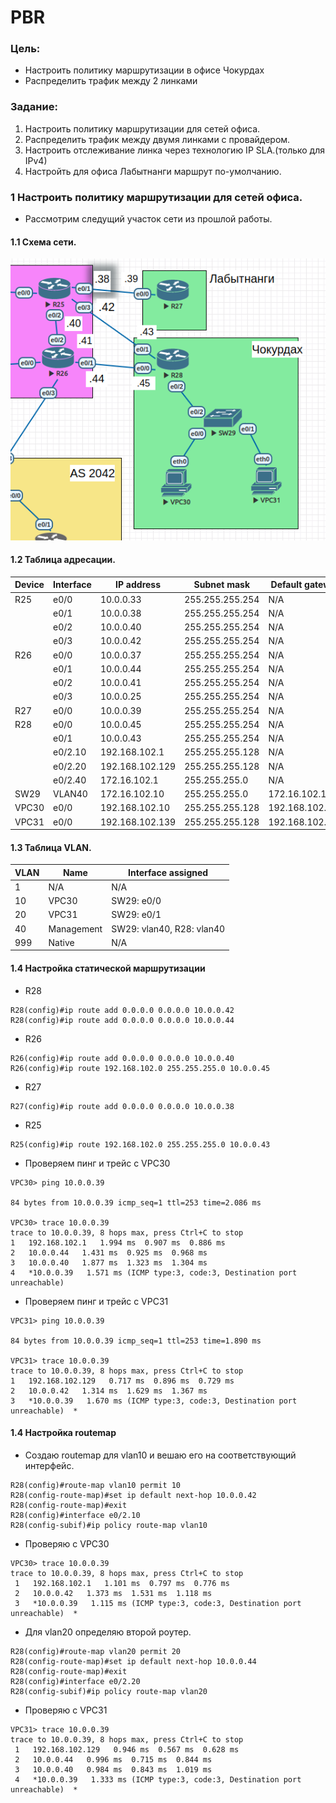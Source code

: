 #  PBR

### Цель:

 - Настроить политику маршрутизации в офисе Чокурдах
 - Распределить трафик между 2 линками

###  Задание:

 1. Настроить политику маршрутизации для сетей офиса.
 1. Распределить трафик между двумя линками с провайдером.
 1. Настроить отслеживание линка через технологию IP SLA.(только для IPv4)
 1. Настройть для офиса Лабытнанги маршрут по-умолчанию.


### 1 Настроить политику маршрутизации для сетей офиса.

- Рассмотрим следущий участок сети из прошлой работы.

#### 1.1 Схема сети.

![](img/lab06.png)

#### 1.2 Таблица адресации.

 | Device        | Interface     | IP address      | Subnet mask     | Default gateway |
 | ------------- | ------------- | --------------- | --------------- | --------------- |
 | R25           | e0/0          | 10.0.0.33       | 255.255.255.254 | N/A             |
 |               | e0/1          | 10.0.0.38       | 255.255.255.254 | N/A             |
 |               | e0/2          | 10.0.0.40       | 255.255.255.254 | N/A             |
 |               | e0/3          | 10.0.0.42       | 255.255.255.254 | N/A             |
 | R26           | e0/0          | 10.0.0.37       | 255.255.255.254 | N/A             |
 |               | e0/1          | 10.0.0.44       | 255.255.255.254 | N/A             |
 |               | e0/2          | 10.0.0.41       | 255.255.255.254 | N/A             |
 |               | e0/3          | 10.0.0.25       | 255.255.255.254 | N/A             |
 | R27           | e0/0          | 10.0.0.39       | 255.255.255.254 | N/A             |
 | R28           | e0/0          | 10.0.0.45       | 255.255.255.254 | N/A             |
 |               | e0/1          | 10.0.0.43       | 255.255.255.254 | N/A             |
 |               | e0/2.10       | 192.168.102.1   | 255.255.255.128 | N/A             |
 |               | e0/2.20       | 192.168.102.129 | 255.255.255.128 | N/A             |
 |               | e0/2.40       | 172.16.102.1    | 255.255.255.0   | N/A             |
 | SW29          | VLAN40        | 172.16.102.10   | 255.255.255.0   | 172.16.102.1    |
 | VPC30         | e0/0          | 192.168.102.10  | 255.255.255.128 | 192.168.102.1   |
 | VPC31         | e0/0          | 192.168.102.139 | 255.255.255.128 | 192.168.102.129 |

#### 1.3 Таблица VLAN.

| VLAN         | Name        | Interface assigned             |
| ------------ | ----------- | ------------------------------ |
| 1            | N/A         | N/A                            |
| 10           | VPC30       | SW29: e0/0                     |
| 20           | VPC31       | SW29: e0/1                     |
| 40           | Management  | SW29: vlan40, R28: vlan40      |
| 999          | Native      | N/A                            |

#### 1.4 Настройка статической маршрутизации
 - R28
```
R28(config)#ip route add 0.0.0.0 0.0.0.0 10.0.0.42
R28(config)#ip route add 0.0.0.0 0.0.0.0 10.0.0.44
```
 - R26
```
R26(config)#ip route add 0.0.0.0 0.0.0.0 10.0.0.40
R26(config)#ip route 192.168.102.0 255.255.255.0 10.0.0.45
```
 - R27
```
R27(config)#ip route add 0.0.0.0 0.0.0.0 10.0.0.38
```
 - R25
 ```
 R25(config)#ip route 192.168.102.0 255.255.255.0 10.0.0.43
 ```
 - Проверяем пинг и трейс с VPC30
 ```
 VPC30> ping 10.0.0.39

84 bytes from 10.0.0.39 icmp_seq=1 ttl=253 time=2.086 ms

VPC30> trace 10.0.0.39
trace to 10.0.0.39, 8 hops max, press Ctrl+C to stop
 1   192.168.102.1   1.994 ms  0.907 ms  0.886 ms
 2   10.0.0.44   1.431 ms  0.925 ms  0.968 ms
 3   10.0.0.40   1.877 ms  1.323 ms  1.304 ms
 4   *10.0.0.39   1.571 ms (ICMP type:3, code:3, Destination port unreachable)
 ```

 - Проверяем пинг и трейс с VPC31
 ```
 VPC31> ping 10.0.0.39

84 bytes from 10.0.0.39 icmp_seq=1 ttl=253 time=1.890 ms

VPC31> trace 10.0.0.39
trace to 10.0.0.39, 8 hops max, press Ctrl+C to stop
1   192.168.102.129   0.717 ms  0.896 ms  0.729 ms
2   10.0.0.42   1.314 ms  1.629 ms  1.367 ms
3   *10.0.0.39   1.670 ms (ICMP type:3, code:3, Destination port unreachable)  *

 ```
#### 1.4 Настройка routemap
- Создаю routemap для vlan10 и вешаю его на соответствующий интерфейс.
```
R28(config)#route-map vlan10 permit 10
R28(config-route-map)#set ip default next-hop 10.0.0.42
R28(config-route-map)#exit
R28(config)#interface e0/2.10
R28(config-subif)#ip policy route-map vlan10
```
- Проверяю с VPC30
```
VPC30> trace 10.0.0.39
trace to 10.0.0.39, 8 hops max, press Ctrl+C to stop
 1   192.168.102.1   1.101 ms  0.797 ms  0.776 ms
 2   10.0.0.42   1.373 ms  1.531 ms  1.118 ms
 3   *10.0.0.39   1.115 ms (ICMP type:3, code:3, Destination port unreachable)  *
```
- Для vlan20 определяю второй роутер.
```
R28(config)#route-map vlan20 permit 20
R28(config-route-map)#set ip default next-hop 10.0.0.44
R28(config-route-map)#exit
R28(config)#interface e0/2.20
R28(config-subif)#ip policy route-map vlan20
```
- Проверяю с VPC31
```
VPC31> trace 10.0.0.39
trace to 10.0.0.39, 8 hops max, press Ctrl+C to stop
 1   192.168.102.129   0.946 ms  0.567 ms  0.628 ms
 2   10.0.0.44   0.996 ms  0.715 ms  0.844 ms
 3   10.0.0.40   0.984 ms  0.843 ms  1.019 ms
 4   *10.0.0.39   1.333 ms (ICMP type:3, code:3, Destination port unreachable)  *
```
